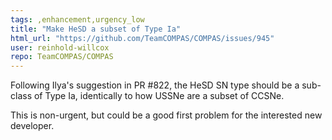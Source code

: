```yaml
---
tags: ,enhancement,urgency_low
title: "Make HeSD a subset of Type Ia"
html_url: "https://github.com/TeamCOMPAS/COMPAS/issues/945"
user: reinhold-willcox
repo: TeamCOMPAS/COMPAS
---
```


Following Ilya's suggestion in PR #822, the HeSD SN type should be a sub-class of Type Ia, identically to how USSNe are a subset of CCSNe. 

This is non-urgent, but could be a good first problem for the interested new developer. 